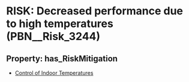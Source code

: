# RISK: __Decreased performance due to high temperatures__ (PBN__Risk_3244)

## Property: has_RiskMitigation

* [Control of Indoor Temperatures](PBN__Mitigation_1760)

